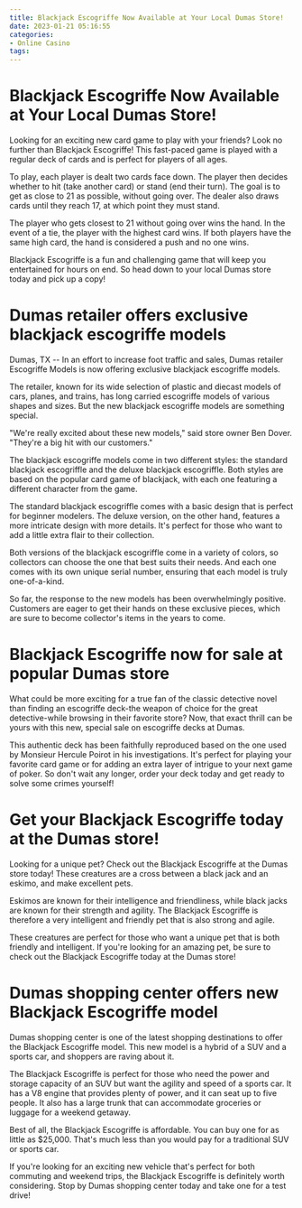 ```yaml
---
title: Blackjack Escogriffe Now Available at Your Local Dumas Store!
date: 2023-01-21 05:16:55
categories:
- Online Casino
tags:
---
```



#  Blackjack Escogriffe Now Available at Your Local Dumas Store!

Looking for an exciting new card game to play with your friends? Look no further than Blackjack Escogriffe! This fast-paced game is played with a regular deck of cards and is perfect for players of all ages.

To play, each player is dealt two cards face down. The player then decides whether to hit (take another card) or stand (end their turn). The goal is to get as close to 21 as possible, without going over. The dealer also draws cards until they reach 17, at which point they must stand.

The player who gets closest to 21 without going over wins the hand. In the event of a tie, the player with the highest card wins. If both players have the same high card, the hand is considered a push and no one wins.

Blackjack Escogriffe is a fun and challenging game that will keep you entertained for hours on end. So head down to your local Dumas store today and pick up a copy!

#  Dumas retailer offers exclusive blackjack escogriffe models

Dumas, TX -- In an effort to increase foot traffic and sales, Dumas retailer Escogriffe Models is now offering exclusive blackjack escogriffe models.

The retailer, known for its wide selection of plastic and diecast models of cars, planes, and trains, has long carried escogriffe models of various shapes and sizes. But the new blackjack escogriffe models are something special.

"We're really excited about these new models," said store owner Ben Dover. "They're a big hit with our customers."

The blackjack escogriffe models come in two different styles: the standard blackjack escogriffle and the deluxe blackjack escogriffle. Both styles are based on the popular card game of blackjack, with each one featuring a different character from the game.

The standard blackjack escogriffle comes with a basic design that is perfect for beginner modelers. The deluxe version, on the other hand, features a more intricate design with more details. It's perfect for those who want to add a little extra flair to their collection.

Both versions of the blackjack escogriffle come in a variety of colors, so collectors can choose the one that best suits their needs. And each one comes with its own unique serial number, ensuring that each model is truly one-of-a-kind.

So far, the response to the new models has been overwhelmingly positive. Customers are eager to get their hands on these exclusive pieces, which are sure to become collector's items in the years to come.

#  Blackjack Escogriffe now for sale at popular Dumas store

What could be more exciting for a true fan of the classic detective novel than finding an escogriffe deck-the weapon of choice for the great detective-while browsing in their favorite store? Now, that exact thrill can be yours with this new, special sale on escogriffe decks at Dumas.

This authentic deck has been faithfully reproduced based on the one used by Monsieur Hercule Poirot in his investigations. It's perfect for playing your favorite card game or for adding an extra layer of intrigue to your next game of poker. So don't wait any longer, order your deck today and get ready to solve some crimes yourself!

#  Get your Blackjack Escogriffe today at the Dumas store!

Looking for a unique pet? Check out the Blackjack Escogriffe at the Dumas store today! These creatures are a cross between a black jack and an eskimo, and make excellent pets.

Eskimos are known for their intelligence and friendliness, while black jacks are known for their strength and agility. The Blackjack Escogriffe is therefore a very intelligent and friendly pet that is also strong and agile.

These creatures are perfect for those who want a unique pet that is both friendly and intelligent. If you're looking for an amazing pet, be sure to check out the Blackjack Escogriffe today at the Dumas store!

#  Dumas shopping center offers new Blackjack Escogriffe model

Dumas shopping center is one of the latest shopping destinations to offer the Blackjack Escogriffe model. This new model is a hybrid of a SUV and a sports car, and shoppers are raving about it.

The Blackjack Escogriffe is perfect for those who need the power and storage capacity of an SUV but want the agility and speed of a sports car. It has a V8 engine that provides plenty of power, and it can seat up to five people. It also has a large trunk that can accommodate groceries or luggage for a weekend getaway.

Best of all, the Blackjack Escogriffe is affordable. You can buy one for as little as $25,000. That's much less than you would pay for a traditional SUV or sports car.

If you're looking for an exciting new vehicle that's perfect for both commuting and weekend trips, the Blackjack Escogriffe is definitely worth considering. Stop by Dumas shopping center today and take one for a test drive!